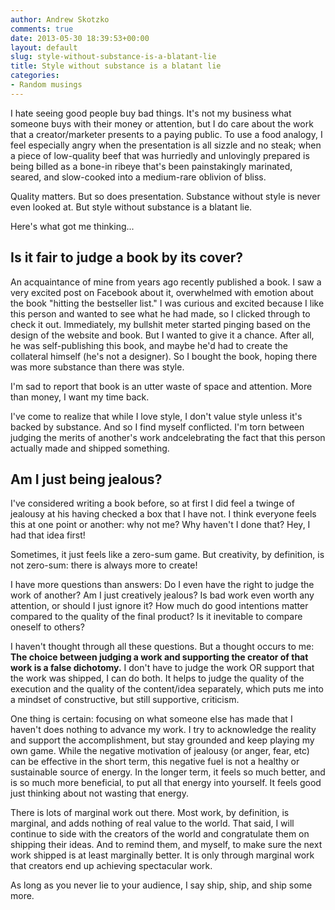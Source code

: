 ```yaml
---
author: Andrew Skotzko
comments: true
date: 2013-05-30 18:39:53+00:00
layout: default
slug: style-without-substance-is-a-blatant-lie
title: Style without substance is a blatant lie
categories:
- Random musings
---
```


I hate seeing good people buy bad things. It's not my business what someone buys with their money or attention, but I do care about the work that a creator/marketer presents to a paying public. To use a food analogy, I feel especially angry when the presentation is all sizzle and no steak; when a piece of low-quality beef that was hurriedly and unlovingly prepared is being billed as a bone-in ribeye that's been painstakingly marinated, seared, and slow-cooked into a medium-rare oblivion of bliss.





Quality matters. But so does presentation. Substance without style is never even looked at. But style without substance is a blatant lie.





Here's what got me thinking...





## Is it fair to judge a book by its cover?





An acquaintance of mine from years ago recently published a book. I saw a very excited post on Facebook about it, overwhelmed with emotion about the book "hitting the bestseller list." I was curious and excited because I like this person and wanted to see what he had made, so I clicked through to check it out. Immediately, my bullshit meter started pinging based on the design of the website and book. But I wanted to give it a chance. After all, he was self-publishing this book, and maybe he'd had to create the collateral himself (he's not a designer). So I bought the book, hoping there was more substance than there was style.





I'm sad to report that book is an utter waste of space and attention. More than money, I want my time back.





I've come to realize that while I love style, I don't value style unless it's backed by substance. And so I find myself conflicted. I'm torn between judging the merits of another's work and<!-- more -->celebrating the fact that this person actually made and shipped something.





## Am I just being jealous?





I've considered writing a book before, so at first I did feel a twinge of jealousy at his having checked a box that I have not. I think everyone feels this at one point or another: why not me? Why haven't I done that? Hey, I had that idea first!





Sometimes, it just feels like a zero-sum game. But creativity, by definition, is not zero-sum: there is always more to create!





I have more questions than answers: Do I even have the right to judge the work of another? Am I just creatively jealous? Is bad work even worth any attention, or should I just ignore it? How much do good intentions matter compared to the quality of the final product? Is it inevitable to compare oneself to others?





I haven't thought through all these questions. But a thought occurs to me: **The choice between judging a work and supporting the creator of that work is a false dichotomy.** I don't have to judge the work OR support that the work was shipped, I can do both. It helps to judge the quality of the execution and the quality of the content/idea separately, which puts me into a mindset of constructive, but still supportive, criticism.





One thing is certain: focusing on what someone else has made that I haven't does nothing to advance my work. I try to acknowledge the reality and support the accomplishment, but stay grounded and keep playing my own game. While the negative motivation of jealousy (or anger, fear, etc) can be effective in the short term, this negative fuel is not a healthy or sustainable source of energy. In the longer term, it feels so much better, and is so much more beneficial, to put all that energy into yourself. It feels good just thinking about not wasting that energy.





There is lots of marginal work out there. Most work, by definition, is marginal, and adds nothing of real value to the world. That said, I will continue to side with the creators of the world and congratulate them on shipping their ideas. And to remind them, and myself, to make sure the next work shipped is at least marginally better. It is only through marginal work that creators end up achieving spectacular work.





As long as you never lie to your audience, I say ship, ship, and ship some more.
